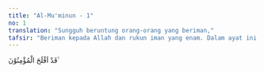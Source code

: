 ```yaml
---
title: "Al-Mu'minun - 1"
no: 1
translation: "Sungguh beruntung orang-orang yang beriman,"
tafsir: "Beriman kepada Allah dan rukun iman yang enam. Dalam ayat ini Allah menjelaskan bahwa sungguh berbahagia dan beruntung orang-orang yang beriman, dan sebaliknya sangat merugi orang-orang kafir yang tidak beriman, karena walaupun mereka menurut perhitungan banyak mengerja-kan amal kebajikan, akan tetapi semua amalnya itu akan sia-sia saja di akhirat nanti, karena tidak berlandaskan iman kepada-Nya."
---
```


 قَدْ اَفْلَحَ الْمُؤْمِنُوْنَ ۙ
